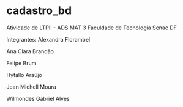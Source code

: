 # cadastro_bd
Atividade de LTPII - ADS MAT 3 Faculdade de Tecnologia Senac DF

Integrantes:
Alexandra Florambel

Ana Clara Brandão

Felipe Brum 

Hytallo Araújo

Jean Michell Moura 

Wilmondes Gabriel Alves

